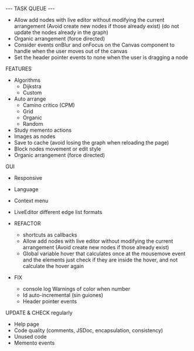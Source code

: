 
--- TASK QUEUE ---
- Allow add nodes with live editor without modifying the current arrangement (Avoid create new nodes if those already exist) (do not update the nodes already in the graph)
- Organic arrangement (force directed)
- Consider events onBlur and onFocus on the Canvas component to handle when the user moves out of the canvas
- Set the header pointer events to none when the user is dragging a node

FEATURES
  - Algorithms 
    - Dijkstra
    - Custom
  - Auto arrange
    - Camino critico (CPM)
    - Grid
    - Organic
    - Random
  - Study memento actions
  - Images as nodes
  - Save to cache (avoid losing the graph when reloading the page)
  - Block nodes movement or edit style
  - Organic arrangement (force directed)

GUI
  - Responsive
  - Language
  - Context menu
  - LiveEditor different edge list formats


- REFACTOR 
  - shortcuts as callbacks
  - Allow add nodes with live editor without modifying the current arrangement (Avoid create new nodes if those already exist)
  - Global variable hover that calculates once at the mousemove event and the elements just check if they are inside the hover, and not calculate the hover again

- FIX
  - console log Warnings of color when number
  - Id auto-incremental (sin guiones)
  - Header pointer events

UPDATE & CHECK regularly
  - Help page
  - Code quality (comments, JSDoc, encapsulation, consistency)
  - Unused code
  - Memento events